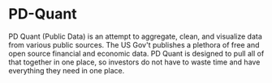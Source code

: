 # PD-Quant
PD Quant (Public Data) is an attempt to aggregate, clean, and visualize data from various public sources. The US Gov't publishes a plethora of free and open source financial and economic data. PD Quant is designed to pull all of that together in one place, so investors do not have to waste time and have everything they need in one place. 
